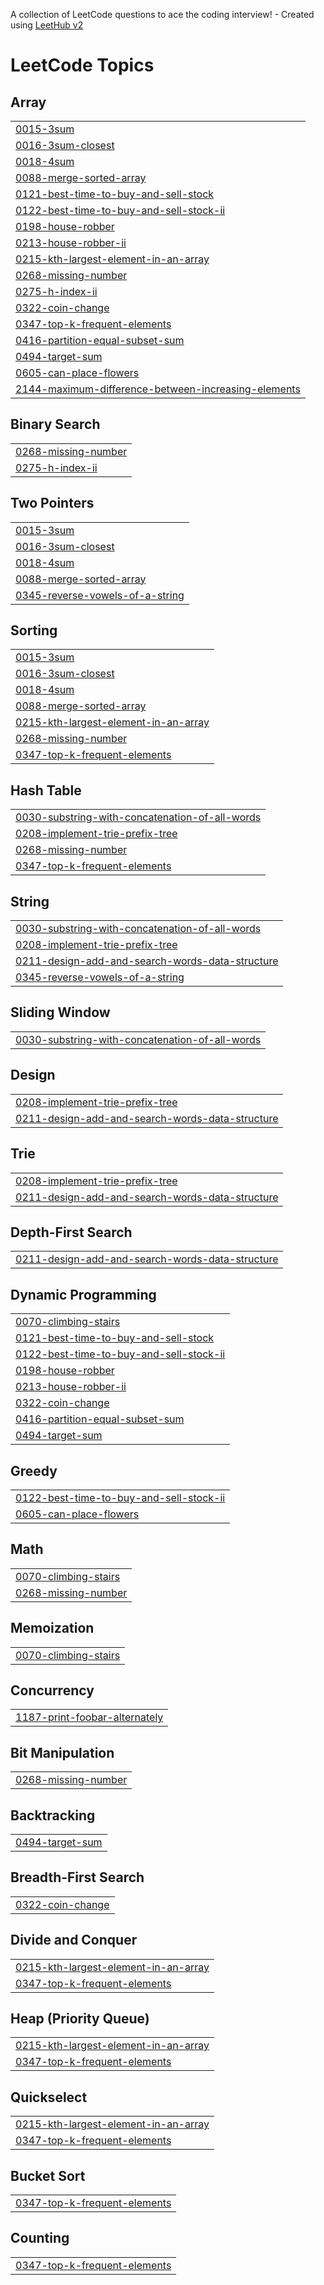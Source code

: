 A collection of LeetCode questions to ace the coding interview! - Created using [LeetHub v2](https://github.com/arunbhardwaj/LeetHub-2.0)
<!---LeetCode Topics Start-->
# LeetCode Topics
## Array
|  |
| ------- |
| [0015-3sum](https://github.com/mayukhanshu10/LeetcodeDaily/tree/master/0015-3sum) |
| [0016-3sum-closest](https://github.com/mayukhanshu10/LeetcodeDaily/tree/master/0016-3sum-closest) |
| [0018-4sum](https://github.com/mayukhanshu10/LeetcodeDaily/tree/master/0018-4sum) |
| [0088-merge-sorted-array](https://github.com/mayukhanshu10/LeetcodeDaily/tree/master/0088-merge-sorted-array) |
| [0121-best-time-to-buy-and-sell-stock](https://github.com/mayukhanshu10/LeetcodeDaily/tree/master/0121-best-time-to-buy-and-sell-stock) |
| [0122-best-time-to-buy-and-sell-stock-ii](https://github.com/mayukhanshu10/LeetcodeDaily/tree/master/0122-best-time-to-buy-and-sell-stock-ii) |
| [0198-house-robber](https://github.com/mayukhanshu10/LeetcodeDaily/tree/master/0198-house-robber) |
| [0213-house-robber-ii](https://github.com/mayukhanshu10/LeetcodeDaily/tree/master/0213-house-robber-ii) |
| [0215-kth-largest-element-in-an-array](https://github.com/mayukhanshu10/LeetcodeDaily/tree/master/0215-kth-largest-element-in-an-array) |
| [0268-missing-number](https://github.com/mayukhanshu10/LeetcodeDaily/tree/master/0268-missing-number) |
| [0275-h-index-ii](https://github.com/mayukhanshu10/LeetcodeDaily/tree/master/0275-h-index-ii) |
| [0322-coin-change](https://github.com/mayukhanshu10/LeetcodeDaily/tree/master/0322-coin-change) |
| [0347-top-k-frequent-elements](https://github.com/mayukhanshu10/LeetcodeDaily/tree/master/0347-top-k-frequent-elements) |
| [0416-partition-equal-subset-sum](https://github.com/mayukhanshu10/LeetcodeDaily/tree/master/0416-partition-equal-subset-sum) |
| [0494-target-sum](https://github.com/mayukhanshu10/LeetcodeDaily/tree/master/0494-target-sum) |
| [0605-can-place-flowers](https://github.com/mayukhanshu10/LeetcodeDaily/tree/master/0605-can-place-flowers) |
| [2144-maximum-difference-between-increasing-elements](https://github.com/mayukhanshu10/LeetcodeDaily/tree/master/2144-maximum-difference-between-increasing-elements) |
## Binary Search
|  |
| ------- |
| [0268-missing-number](https://github.com/mayukhanshu10/LeetcodeDaily/tree/master/0268-missing-number) |
| [0275-h-index-ii](https://github.com/mayukhanshu10/LeetcodeDaily/tree/master/0275-h-index-ii) |
## Two Pointers
|  |
| ------- |
| [0015-3sum](https://github.com/mayukhanshu10/LeetcodeDaily/tree/master/0015-3sum) |
| [0016-3sum-closest](https://github.com/mayukhanshu10/LeetcodeDaily/tree/master/0016-3sum-closest) |
| [0018-4sum](https://github.com/mayukhanshu10/LeetcodeDaily/tree/master/0018-4sum) |
| [0088-merge-sorted-array](https://github.com/mayukhanshu10/LeetcodeDaily/tree/master/0088-merge-sorted-array) |
| [0345-reverse-vowels-of-a-string](https://github.com/mayukhanshu10/LeetcodeDaily/tree/master/0345-reverse-vowels-of-a-string) |
## Sorting
|  |
| ------- |
| [0015-3sum](https://github.com/mayukhanshu10/LeetcodeDaily/tree/master/0015-3sum) |
| [0016-3sum-closest](https://github.com/mayukhanshu10/LeetcodeDaily/tree/master/0016-3sum-closest) |
| [0018-4sum](https://github.com/mayukhanshu10/LeetcodeDaily/tree/master/0018-4sum) |
| [0088-merge-sorted-array](https://github.com/mayukhanshu10/LeetcodeDaily/tree/master/0088-merge-sorted-array) |
| [0215-kth-largest-element-in-an-array](https://github.com/mayukhanshu10/LeetcodeDaily/tree/master/0215-kth-largest-element-in-an-array) |
| [0268-missing-number](https://github.com/mayukhanshu10/LeetcodeDaily/tree/master/0268-missing-number) |
| [0347-top-k-frequent-elements](https://github.com/mayukhanshu10/LeetcodeDaily/tree/master/0347-top-k-frequent-elements) |
## Hash Table
|  |
| ------- |
| [0030-substring-with-concatenation-of-all-words](https://github.com/mayukhanshu10/LeetcodeDaily/tree/master/0030-substring-with-concatenation-of-all-words) |
| [0208-implement-trie-prefix-tree](https://github.com/mayukhanshu10/LeetcodeDaily/tree/master/0208-implement-trie-prefix-tree) |
| [0268-missing-number](https://github.com/mayukhanshu10/LeetcodeDaily/tree/master/0268-missing-number) |
| [0347-top-k-frequent-elements](https://github.com/mayukhanshu10/LeetcodeDaily/tree/master/0347-top-k-frequent-elements) |
## String
|  |
| ------- |
| [0030-substring-with-concatenation-of-all-words](https://github.com/mayukhanshu10/LeetcodeDaily/tree/master/0030-substring-with-concatenation-of-all-words) |
| [0208-implement-trie-prefix-tree](https://github.com/mayukhanshu10/LeetcodeDaily/tree/master/0208-implement-trie-prefix-tree) |
| [0211-design-add-and-search-words-data-structure](https://github.com/mayukhanshu10/LeetcodeDaily/tree/master/0211-design-add-and-search-words-data-structure) |
| [0345-reverse-vowels-of-a-string](https://github.com/mayukhanshu10/LeetcodeDaily/tree/master/0345-reverse-vowels-of-a-string) |
## Sliding Window
|  |
| ------- |
| [0030-substring-with-concatenation-of-all-words](https://github.com/mayukhanshu10/LeetcodeDaily/tree/master/0030-substring-with-concatenation-of-all-words) |
## Design
|  |
| ------- |
| [0208-implement-trie-prefix-tree](https://github.com/mayukhanshu10/LeetcodeDaily/tree/master/0208-implement-trie-prefix-tree) |
| [0211-design-add-and-search-words-data-structure](https://github.com/mayukhanshu10/LeetcodeDaily/tree/master/0211-design-add-and-search-words-data-structure) |
## Trie
|  |
| ------- |
| [0208-implement-trie-prefix-tree](https://github.com/mayukhanshu10/LeetcodeDaily/tree/master/0208-implement-trie-prefix-tree) |
| [0211-design-add-and-search-words-data-structure](https://github.com/mayukhanshu10/LeetcodeDaily/tree/master/0211-design-add-and-search-words-data-structure) |
## Depth-First Search
|  |
| ------- |
| [0211-design-add-and-search-words-data-structure](https://github.com/mayukhanshu10/LeetcodeDaily/tree/master/0211-design-add-and-search-words-data-structure) |
## Dynamic Programming
|  |
| ------- |
| [0070-climbing-stairs](https://github.com/mayukhanshu10/LeetcodeDaily/tree/master/0070-climbing-stairs) |
| [0121-best-time-to-buy-and-sell-stock](https://github.com/mayukhanshu10/LeetcodeDaily/tree/master/0121-best-time-to-buy-and-sell-stock) |
| [0122-best-time-to-buy-and-sell-stock-ii](https://github.com/mayukhanshu10/LeetcodeDaily/tree/master/0122-best-time-to-buy-and-sell-stock-ii) |
| [0198-house-robber](https://github.com/mayukhanshu10/LeetcodeDaily/tree/master/0198-house-robber) |
| [0213-house-robber-ii](https://github.com/mayukhanshu10/LeetcodeDaily/tree/master/0213-house-robber-ii) |
| [0322-coin-change](https://github.com/mayukhanshu10/LeetcodeDaily/tree/master/0322-coin-change) |
| [0416-partition-equal-subset-sum](https://github.com/mayukhanshu10/LeetcodeDaily/tree/master/0416-partition-equal-subset-sum) |
| [0494-target-sum](https://github.com/mayukhanshu10/LeetcodeDaily/tree/master/0494-target-sum) |
## Greedy
|  |
| ------- |
| [0122-best-time-to-buy-and-sell-stock-ii](https://github.com/mayukhanshu10/LeetcodeDaily/tree/master/0122-best-time-to-buy-and-sell-stock-ii) |
| [0605-can-place-flowers](https://github.com/mayukhanshu10/LeetcodeDaily/tree/master/0605-can-place-flowers) |
## Math
|  |
| ------- |
| [0070-climbing-stairs](https://github.com/mayukhanshu10/LeetcodeDaily/tree/master/0070-climbing-stairs) |
| [0268-missing-number](https://github.com/mayukhanshu10/LeetcodeDaily/tree/master/0268-missing-number) |
## Memoization
|  |
| ------- |
| [0070-climbing-stairs](https://github.com/mayukhanshu10/LeetcodeDaily/tree/master/0070-climbing-stairs) |
## Concurrency
|  |
| ------- |
| [1187-print-foobar-alternately](https://github.com/mayukhanshu10/LeetcodeDaily/tree/master/1187-print-foobar-alternately) |
## Bit Manipulation
|  |
| ------- |
| [0268-missing-number](https://github.com/mayukhanshu10/LeetcodeDaily/tree/master/0268-missing-number) |
## Backtracking
|  |
| ------- |
| [0494-target-sum](https://github.com/mayukhanshu10/LeetcodeDaily/tree/master/0494-target-sum) |
## Breadth-First Search
|  |
| ------- |
| [0322-coin-change](https://github.com/mayukhanshu10/LeetcodeDaily/tree/master/0322-coin-change) |
## Divide and Conquer
|  |
| ------- |
| [0215-kth-largest-element-in-an-array](https://github.com/mayukhanshu10/LeetcodeDaily/tree/master/0215-kth-largest-element-in-an-array) |
| [0347-top-k-frequent-elements](https://github.com/mayukhanshu10/LeetcodeDaily/tree/master/0347-top-k-frequent-elements) |
## Heap (Priority Queue)
|  |
| ------- |
| [0215-kth-largest-element-in-an-array](https://github.com/mayukhanshu10/LeetcodeDaily/tree/master/0215-kth-largest-element-in-an-array) |
| [0347-top-k-frequent-elements](https://github.com/mayukhanshu10/LeetcodeDaily/tree/master/0347-top-k-frequent-elements) |
## Quickselect
|  |
| ------- |
| [0215-kth-largest-element-in-an-array](https://github.com/mayukhanshu10/LeetcodeDaily/tree/master/0215-kth-largest-element-in-an-array) |
| [0347-top-k-frequent-elements](https://github.com/mayukhanshu10/LeetcodeDaily/tree/master/0347-top-k-frequent-elements) |
## Bucket Sort
|  |
| ------- |
| [0347-top-k-frequent-elements](https://github.com/mayukhanshu10/LeetcodeDaily/tree/master/0347-top-k-frequent-elements) |
## Counting
|  |
| ------- |
| [0347-top-k-frequent-elements](https://github.com/mayukhanshu10/LeetcodeDaily/tree/master/0347-top-k-frequent-elements) |
<!---LeetCode Topics End-->